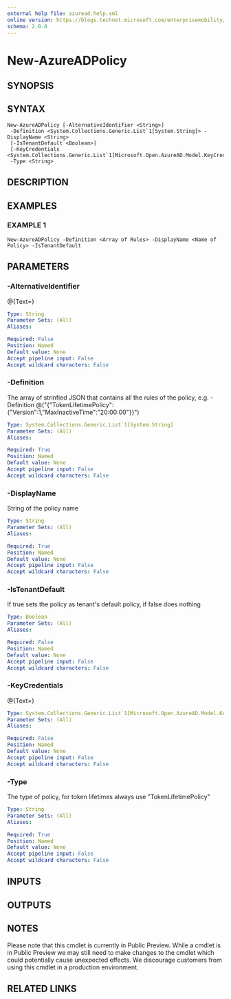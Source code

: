 ```yaml
---
external help file: azuread.help.xml
online version: https://blogs.technet.microsoft.com/enterprisemobility/2016/07/18/azuread-certificate-based-authentication-for-ios-and-android-now-in-preview/
schema: 2.0.0
---
```


# New-AzureADPolicy

## SYNOPSIS

## SYNTAX

```
New-AzureADPolicy [-AlternativeIdentifier <String>]
 -Definition <System.Collections.Generic.List`1[System.String]> -DisplayName <String>
 [-IsTenantDefault <Boolean>]
 [-KeyCredentials <System.Collections.Generic.List`1[Microsoft.Open.AzureAD.Model.KeyCredential]>]
 -Type <String>
```

## DESCRIPTION

## EXAMPLES

### EXAMPLE 1
```
New-AzureADPolicy -Definition <Array of Rules> -DisplayName <Name of Policy> -IsTenantDefault
```

## PARAMETERS

### -AlternativeIdentifier
@{Text=}

```yaml
Type: String
Parameter Sets: (All)
Aliases: 

Required: False
Position: Named
Default value: None
Accept pipeline input: False
Accept wildcard characters: False
```

### -Definition
The array of strinfied JSON that contains all the rules of the policy, e.g.
-Definition @("{"TokenLifetimePolicy":{"Version":1,"MaxInactiveTime":"20:00:00"}}")

```yaml
Type: System.Collections.Generic.List`1[System.String]
Parameter Sets: (All)
Aliases: 

Required: True
Position: Named
Default value: None
Accept pipeline input: False
Accept wildcard characters: False
```

### -DisplayName
String of the policy name

```yaml
Type: String
Parameter Sets: (All)
Aliases: 

Required: True
Position: Named
Default value: None
Accept pipeline input: False
Accept wildcard characters: False
```

### -IsTenantDefault
If true sets the policy as tenant's default policy, if false does nothing

```yaml
Type: Boolean
Parameter Sets: (All)
Aliases: 

Required: False
Position: Named
Default value: None
Accept pipeline input: False
Accept wildcard characters: False
```

### -KeyCredentials
@{Text=}

```yaml
Type: System.Collections.Generic.List`1[Microsoft.Open.AzureAD.Model.KeyCredential]
Parameter Sets: (All)
Aliases: 

Required: False
Position: Named
Default value: None
Accept pipeline input: False
Accept wildcard characters: False
```

### -Type
The type of policy, for token lifetimes always use "TokenLifetimePolicy"

```yaml
Type: String
Parameter Sets: (All)
Aliases: 

Required: True
Position: Named
Default value: None
Accept pipeline input: False
Accept wildcard characters: False
```

## INPUTS

## OUTPUTS

## NOTES
Please note that this cmdlet is currently in Public Preview.
While a cmdlet is in Public Preview we may still need to make changes to the cmdlet which could potentially cause unexpected effects.
We discourage customers from using this cmdlet in a production environment.

## RELATED LINKS

